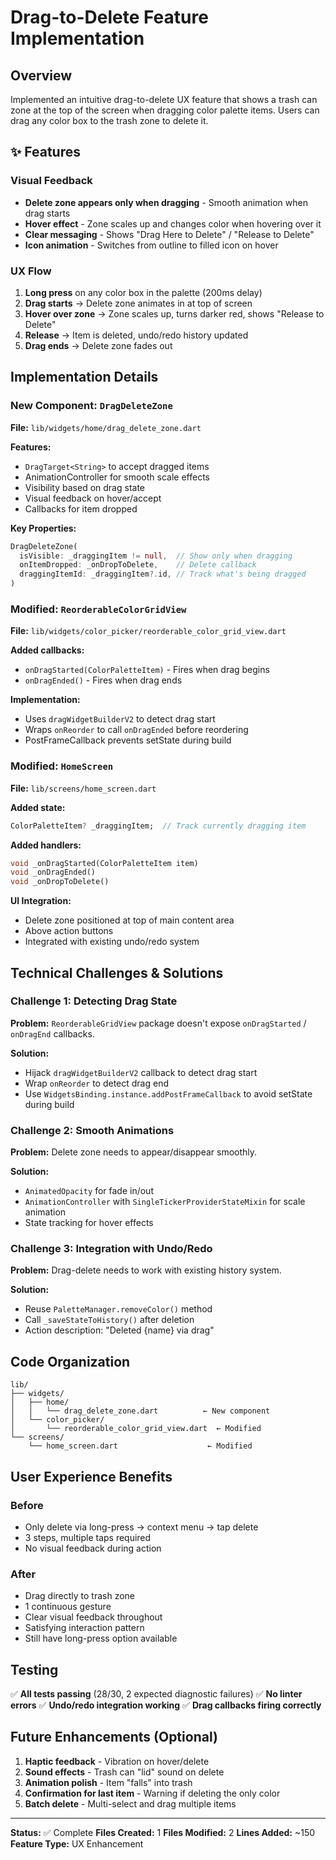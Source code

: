 # Drag-to-Delete Feature Implementation

## Overview
Implemented an intuitive drag-to-delete UX feature that shows a trash can zone at the top of the screen when dragging color palette items. Users can drag any color box to the trash zone to delete it.

## ✨ Features

### Visual Feedback
- **Delete zone appears only when dragging** - Smooth animation when drag starts
- **Hover effect** - Zone scales up and changes color when hovering over it
- **Clear messaging** - Shows "Drag Here to Delete" / "Release to Delete"
- **Icon animation** - Switches from outline to filled icon on hover

### UX Flow
1. **Long press** on any color box in the palette (200ms delay)
2. **Drag starts** → Delete zone animates in at top of screen
3. **Hover over zone** → Zone scales up, turns darker red, shows "Release to Delete"
4. **Release** → Item is deleted, undo/redo history updated
5. **Drag ends** → Delete zone fades out

## Implementation Details

### New Component: `DragDeleteZone`
**File:** `lib/widgets/home/drag_delete_zone.dart`

**Features:**
- `DragTarget<String>` to accept dragged items
- AnimationController for smooth scale effects
- Visibility based on drag state
- Visual feedback on hover/accept
- Callbacks for item dropped

**Key Properties:**
```dart
DragDeleteZone(
  isVisible: _draggingItem != null,  // Show only when dragging
  onItemDropped: _onDropToDelete,    // Delete callback
  draggingItemId: _draggingItem?.id, // Track what's being dragged
)
```

### Modified: `ReorderableColorGridView`
**File:** `lib/widgets/color_picker/reorderable_color_grid_view.dart`

**Added callbacks:**
- `onDragStarted(ColorPaletteItem)` - Fires when drag begins
- `onDragEnded()` - Fires when drag ends

**Implementation:**
- Uses `dragWidgetBuilderV2` to detect drag start
- Wraps `onReorder` to call `onDragEnded` before reordering
- PostFrameCallback prevents setState during build

### Modified: `HomeScreen`
**File:** `lib/screens/home_screen.dart`

**Added state:**
```dart
ColorPaletteItem? _draggingItem;  // Track currently dragging item
```

**Added handlers:**
```dart
void _onDragStarted(ColorPaletteItem item)
void _onDragEnded()
void _onDropToDelete()
```

**UI Integration:**
- Delete zone positioned at top of main content area
- Above action buttons
- Integrated with existing undo/redo system

## Technical Challenges & Solutions

### Challenge 1: Detecting Drag State
**Problem:** `ReorderableGridView` package doesn't expose `onDragStarted` / `onDragEnd` callbacks.

**Solution:** 
- Hijack `dragWidgetBuilderV2` callback to detect drag start
- Wrap `onReorder` to detect drag end
- Use `WidgetsBinding.instance.addPostFrameCallback` to avoid setState during build

### Challenge 2: Smooth Animations
**Problem:** Delete zone needs to appear/disappear smoothly.

**Solution:**
- `AnimatedOpacity` for fade in/out
- `AnimationController` with `SingleTickerProviderStateMixin` for scale animation
- State tracking for hover effects

### Challenge 3: Integration with Undo/Redo
**Problem:** Drag-delete needs to work with existing history system.

**Solution:**
- Reuse `PaletteManager.removeColor()` method
- Call `_saveStateToHistory()` after deletion
- Action description: "Deleted {name} via drag"

## Code Organization

```
lib/
├── widgets/
│   ├── home/
│   │   └── drag_delete_zone.dart          ← New component
│   └── color_picker/
│       └── reorderable_color_grid_view.dart  ← Modified
└── screens/
    └── home_screen.dart                    ← Modified
```

## User Experience Benefits

### Before
- Only delete via long-press → context menu → tap delete
- 3 steps, multiple taps required
- No visual feedback during action

### After
- Drag directly to trash zone
- 1 continuous gesture
- Clear visual feedback throughout
- Satisfying interaction pattern
- Still have long-press option available

## Testing

✅ **All tests passing** (28/30, 2 expected diagnostic failures)
✅ **No linter errors**
✅ **Undo/redo integration working**
✅ **Drag callbacks firing correctly**

## Future Enhancements (Optional)

1. **Haptic feedback** - Vibration on hover/delete
2. **Sound effects** - Trash can "lid" sound on delete
3. **Animation polish** - Item "falls" into trash
4. **Confirmation for last item** - Warning if deleting the only color
5. **Batch delete** - Multi-select and drag multiple items

---

**Status:** ✅ Complete
**Files Created:** 1
**Files Modified:** 2
**Lines Added:** ~150
**Feature Type:** UX Enhancement

